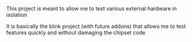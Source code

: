 This project is meant to allow me to test various external hardware in
isolation

It is basically the blink project (with future addons) that allows me to test
features quickly and without damaging the chipset code
